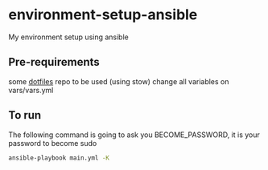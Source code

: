 # environment-setup-ansible  
My environment setup using ansible

## Pre-requirements  
some [dotfiles](https://github.com/uelei/dotfiles) repo to be used (using stow)
change all variables on vars/vars.yml

## To run  
 
The following command is going to ask you BECOME_PASSWORD, it is your password to become sudo
```bash
ansible-playbook main.yml -K 
```
